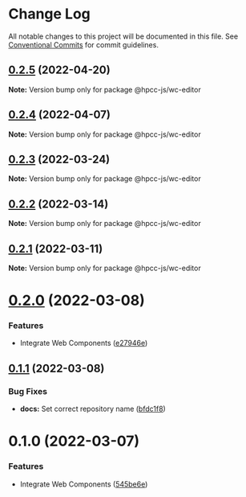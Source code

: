 # Change Log

All notable changes to this project will be documented in this file.
See [Conventional Commits](https://conventionalcommits.org) for commit guidelines.

## [0.2.5](https://github.com/hpcc-systems/Visualization/compare/@hpcc-js/wc-editor@0.2.4...@hpcc-js/wc-editor@0.2.5) (2022-04-20)

**Note:** Version bump only for package @hpcc-js/wc-editor





## [0.2.4](https://github.com/hpcc-systems/Visualization/compare/@hpcc-js/wc-editor@0.2.3...@hpcc-js/wc-editor@0.2.4) (2022-04-07)

**Note:** Version bump only for package @hpcc-js/wc-editor





## [0.2.3](https://github.com/hpcc-systems/Visualization/compare/@hpcc-js/wc-editor@0.2.2...@hpcc-js/wc-editor@0.2.3) (2022-03-24)

**Note:** Version bump only for package @hpcc-js/wc-editor





## [0.2.2](https://github.com/hpcc-systems/Visualization/compare/@hpcc-js/wc-editor@0.2.1...@hpcc-js/wc-editor@0.2.2) (2022-03-14)

**Note:** Version bump only for package @hpcc-js/wc-editor





## [0.2.1](https://github.com/hpcc-systems/Visualization/compare/@hpcc-js/wc-editor@0.2.0...@hpcc-js/wc-editor@0.2.1) (2022-03-11)

**Note:** Version bump only for package @hpcc-js/wc-editor





# [0.2.0](https://github.com/hpcc-systems/Visualization/compare/@hpcc-js/wc-editor@0.1.1...@hpcc-js/wc-editor@0.2.0) (2022-03-08)


### Features

* Integrate Web Components ([e27946e](https://github.com/hpcc-systems/Visualization/commit/e27946e437a164e0e07a80a415f8513226a693be))





## [0.1.1](https://github.com/GordonSmith/hpcc-js/compare/@hpcc-js/wc-editor@0.1.0...@hpcc-js/wc-editor@0.1.1) (2022-03-08)


### Bug Fixes

* **docs:**  Set correct repository name ([bfdc1f8](https://github.com/GordonSmith/hpcc-js/commit/bfdc1f8ae2fb177226f6a84715e5441b4d4834ce))





# 0.1.0 (2022-03-07)


### Features

* Integrate Web Components ([545be6e](https://github.com/GordonSmith/hpcc-js/commit/545be6e3fa477123ff8acd2400afcc451ebabfd5))
